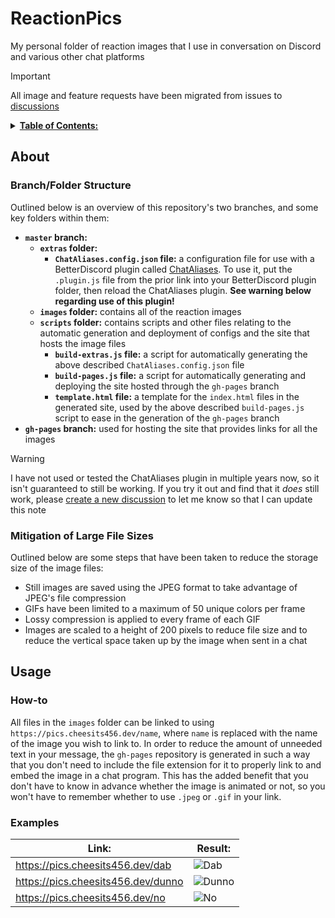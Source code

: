 # ReactionPics

My personal folder of reaction images that I use in conversation on Discord and various other chat platforms

> [!IMPORTANT]
> All image and feature requests have been migrated from issues to [discussions](https://github.com/cheesits456/ReactionPics/discussions)

<details><summary><strong><ins>Table of Contents:</ins></strong></summary>

<!-- toc -->
- [ReactionPics](#reactionpics)
  - [About](#about)
    - [Branch/Folder Structure](#branchfolder-structure)
    - [Mitigation of Large File Sizes](#mitigation-of-large-file-sizes)
  - [Usage](#usage)
    - [How-to](#how-to)
    - [Examples](#examples)
<!-- tocstop -->

</details>

## About

### Branch/Folder Structure

Outlined below is an overview of this repository's two branches, and some key folders within them:

- **`master` branch:**
  - **`extras` folder:**
    - **`ChatAliases.config.json` file:** a configuration file for use with a BetterDiscord plugin called [ChatAliases](https://github.com/mwittrien/BetterDiscordAddons/tree/master/Plugins/ChatAliases). To use it, put the `.plugin.js` file from the prior link into your BetterDiscord plugin folder, then reload the ChatAliases plugin. **See warning below regarding use of this plugin!**
  - **`images` folder:** contains all of the reaction images
  - **`scripts` folder:** contains scripts and other files relating to the automatic generation and deployment of configs and the site that hosts the image files
    - **`build-extras.js` file:** a script for automatically generating the above described `ChatAliases.config.json` file
    - **`build-pages.js` file:** a script for automatically generating and deploying the site hosted through the `gh-pages` branch
    - **`template.html` file:** a template for the `index.html` files in the generated site, used by the above described `build-pages.js` script to ease in the generation of the `gh-pages` branch
- **`gh-pages` branch:** used for hosting the site that provides links for all the images

> [!WARNING]
> I have not used or tested the ChatAliases plugin in multiple years now, so it isn't guaranteed to still be working. If you try it out and find that it _does_ still work, please [create a new discussion](https://github.com/cheesits456/ReactionPics/discussions/new?category=general) to let me know so that I can update this note

### Mitigation of Large File Sizes

Outlined below are some steps that have been taken to reduce the storage size of the image files:

- Still images are saved using the JPEG format to take advantage of JPEG's file compression
- GIFs have been limited to a maximum of 50 unique colors per frame
- Lossy compression is applied to every frame of each GIF
- Images are scaled to a height of 200 pixels to reduce file size and to reduce the vertical space taken up by the image when sent in a chat

## Usage

### How-to

All files in the `images` folder can be linked to using `https://pics.cheesits456.dev/name`, where `name` is replaced with the name of the image you wish to link to. In order to reduce the amount of unneeded text in your message, the `gh-pages` repository is generated in such a way that you don't need to include the file extension for it to properly link to and embed the image in a chat program. This has the added benefit that you don't have to know in advance whether the image is animated or not, so you won't have to remember whether to use `.jpeg` or `.gif` in your link.

### Examples

| Link:                                | Result:                                                |
| ------------------------------------ | ------------------------------------------------------ |
| <https://pics.cheesits456.dev/dab>   | ![Dab](https://pics.cheesits456.dev/dab/dab.jpeg)      |
| <https://pics.cheesits456.dev/dunno> | ![Dunno](https://pics.cheesits456.dev/dunno/dunno.gif) |
| <https://pics.cheesits456.dev/no>    | ![No](https://pics.cheesits456.dev/no/no.jpeg)         |
